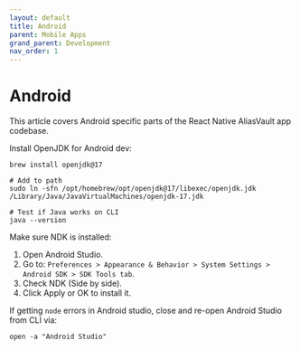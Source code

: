 ```yaml
---
layout: default
title: Android
parent: Mobile Apps
grand_parent: Development
nav_order: 1
---
```


# Android
This article covers Android specific parts of the React Native AliasVault app codebase.

Install OpenJDK for Android dev:

```
brew install openjdk@17

# Add to path
sudo ln -sfn /opt/homebrew/opt/openjdk@17/libexec/openjdk.jdk /Library/Java/JavaVirtualMachines/openjdk-17.jdk

# Test if Java works on CLI
java --version
```

Make sure NDK is installed:

1. Open Android Studio.
2. Go to: `Preferences > Appearance & Behavior > System Settings > Android SDK > SDK Tools tab`.
3. Check NDK (Side by side).
4. Click Apply or OK to install it.

If getting `node` errors in Android studio, close and re-open Android Studio from CLI via:

```
open -a "Android Studio"
```